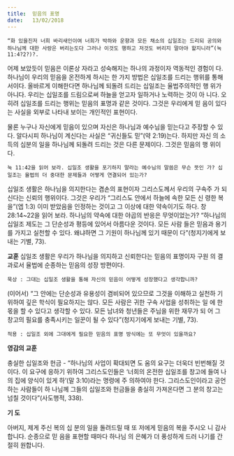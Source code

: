 ```yaml
---
title:  믿음의 표명
date:   13/02/2018
---
```


`“화 있을진저 너희 바리새인이여 너희가 박하와 운향과 모든 채소의 십일조는 드리되 공의와 하나님께 대한 사랑은 버리는도다 그러나 이것도 행하고 저것도 버리지 말아야 할지니라”(눅 11:4?2?)?.`

어제 보았듯이 믿음은 이론상 자라고 성숙해지는 하나의 과정이자 역동적인 경험이 다. 하나님이 우리의 믿음을 온전하게 하시는 한 가지 방법은 십일조를 드리는 행위를 통해서이다. 올바르게 이해한다면 하나님께 되돌려 드리는 십일조는 율법주의적인 행 위가 아니다. 우리는 십일조를 드림으로써 하늘을 얻고자 일하거나 노력하는 것이 아 니다. 오히려 십일조를 드리는 행위는 믿음의 표명과 같은 것이다. 그것은 우리에게 믿 음이 있다는 사실을 외부로 나타내 보이는 개인적인 표현이다.

물론 누구나 자신에게 믿음이 있으며 자신은 하나님과 예수님을 믿는다고 주장할  수 있다. 알다시피 하나님이 계신다는 사실은 “귀신들도 믿”(약 2:19)는다. 하지만 자신 의 소득의 십분의 일을 하나님께 되돌려 드리는 것은 다른 문제이다. 그것은 믿음의 행 위이다.

`눅 11:42을 읽어 보라. 십일조 생활을 포기하지 말라는 예수님의 말씀은 무슨 뜻인 가? 십일조는 율법의 더 중대한 문제들과 어떻게 연결되어 있는가?`

십일조 생활은 하나님을 의지한다는 겸손의 표현이자 그리스도께서 우리의 구속주 가 되신다는 신뢰의 행위이다. 그것은 우리가 “그리스도 안에서 하늘에 속한 모든 신 령한 복을”(엡 1:3) 이미 받았음을 인정하는 것이고 그 이상에 대한 약속이기도 하다. 창 28:14~22을 읽어 보라. 하나님의 약속에 대한 야곱의 반응은 무엇이었는가? “하나님의 십일조 제도는 그 단순성과 평등에 있어서 아름다운 것이다. 모든 사람 들은 믿음과 용기를 가지고 실천할 수 있다. 왜냐하면 그 기원이 하나님께 있기 때문이 다”(청지기에게 보내는 기별, 73).

**교훈** 십일조 생활은 우리가 하나님을 의지하고 신뢰한다는 믿음의 표명이자 구원 의 결과로서 율법에 순종하는 믿음의 성장 방편이다.

`묵상 : 그대는 십일조 생활을 통해 자신의 믿음이 어떻게 성장했다고 생각합니까?`

(이어서) “그 안에는 단순성과 유용성이 겸비되어 있으므로 그것을 이해하고 실천하 기 위하여 깊은 학식이 필요하지는 않다. 모든 사람은 귀한 구속 사업을 성취하는 일 에 한몫을 할 수 있다고 생각할 수 있다. 모든 남녀와 청년들은 주님을 위한 재무가 되 어 그 창고의 필요를 충족시키는 일꾼이 될 수 있다”(청지기에게 보내는 기별, 73).

`적용 : 십일조 외에 그대에게 필요한 믿음의 표명 방식에는 또 무엇이 있을까요?`

**영감의 교훈**

충실한 십일조와 헌금 - “하나님의 사업이 확대되면 도 움의 요구는 더욱더 빈번해질 것이다. 이 요구에 응하기 위하여 그리스도인들은 ‘너희의 온전한 십일조를 창고에 들여 나의 집에 양식이 있게 하’(말 3:10)라는 명령에 주 의하여야 한다. 그리스도인이라고 공언하는 사람들이 하 나님께 그들의 십일조와 헌금들을 충실히 가져온다면 그 분의 창고는 넘칠 것이다”(사도행적, 338).

**기 도**

아버지, 제게 주신 복의 십 분의 일을 돌려드릴 때 또 저에게 믿음의 복을 주시오 니 감사합니다. 순종으로 믿 음을 표현할 때마다 하나님 의 은혜가 더 풍성하게 드러 나기를 간절히 원합니다.